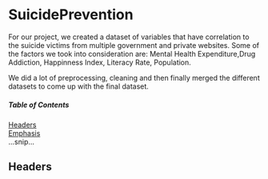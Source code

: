 # SuicidePrevention

For our project, we created a dataset of variables that have correlation to the suicide victims from multiple government and private websites.
Some of the factors we took into consideration are: Mental Health Expenditure,Drug Addiction, Happinness Index, Literacy Rate, Population.

We did a lot of preprocessing, cleaning and then finally merged the different datasets to come up with the final dataset.
##### Table of Contents  
[Headers](#headers)  
[Emphasis](#emphasis)  
...snip...    
<a name="headers"/>
## Headers
